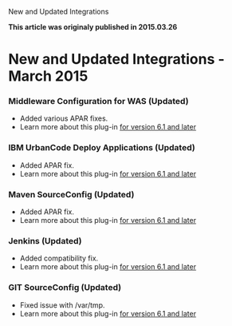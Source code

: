 





New and Updated Integrations

**This article was originaly published in 2015.03.26**


New and Updated Integrations - March 2015
=========================================





### Middleware Configuration for WAS (Updated)


* Added various APAR fixes.
* Learn more about this plug-in [for version 6.1 and later](https://developer.ibm.com/urbancode/plugin/ibm-middleware-configuration-for-websphere81/)




### IBM UrbanCode Deploy Applications (Updated)


* Added APAR fix.
* Learn more about this plug-in [for version 6.1 and later](https://developer.ibm.com/urbancode/plugin/ibm-urbancode-deploy-applications/)




### Maven SourceConfig (Updated)


* Added APAR fix.
* Learn more about this plug-in [for version 6.1 and later](https://urbancode.github.io/IBM-UCx-PLUGIN-DOCS/UCD/MavenSourceConfig/)




### Jenkins (Updated)


* Added compatibility fix.
* Learn more about this plug-in [for version 6.1 and later](https://developer.ibm.com/urbancode/plugin/jenkins/)




### GIT SourceConfig (Updated)


* Fixed issue with /var/tmp.
* Learn more about this plug-in [for version 6.1 and later](https://developer.ibm.com/urbancode/plugin/git-ibmucd/)





